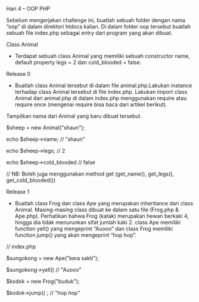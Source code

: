 Hari 4 – OOP PHP

Sebelum mengerjakan challenge ini, buatlah sebuah folder dengan nama “oop” di dalam direktori htdocs kalian. Di dalam folder oop tersebut buatlah sebuah file index.php sebagai entry dari program yang akan dibuat.

Class Animal
- Terdapat sebuah class Animal yang memiliki sebuah constructor name, default property legs = 2 dan cold_blooded = false.

Release 0
- Buatlah class Animal tersebut di dalam file animal.php.Lakukan instance terhadap class Animal tersebut di file index.php. Lakukan import class Animal dari animal.php di dalam index.php menggunakan require atau require once (mengenai require bisa baca dari artikel berikut).

Tampilkan nama dari Animal yang baru dibuat tersebut.

$sheep = new Animal("shaun");

echo $sheep->name; // "shaun"

echo $sheep->legs; // 2

echo $sheep->cold_blooded // false

// NB: Boleh juga menggunakan method get (get_name(), get_legs(), get_cold_blooded())

Release 1
- Buatlah class Frog dan class Ape yang merupakan inheritance dari class Animal. Masing-masing class dibuat ke dalam satu file (Frog.php & Ape.php). Perhatikan bahwa Frog (katak) merupakan hewan berkaki 4, hingga dia tidak menurunkan sifat jumlah kaki 2. class Ape memiliki function yell() yang mengeprint “Auooo” dan class Frog memiliki function jump() yang akan mengeprint “hop hop”.

// index.php

$sungokong = new Ape("kera sakti");

$sungokong->yell() // "Auooo"

$kodok = new Frog("buduk");

$kodok->jump() ; // "hop hop"
